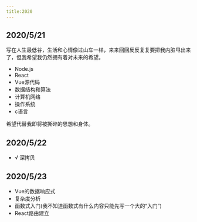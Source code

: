 ```yaml
---
title:2020
---
```

## 2020/5/21
写在人生最低谷，生活和心情像过山车一样，来来回回反反复复要把我内脏甩出来了，但我希望我仍然拥有着对未来的希望。
* Node.js
* React
* Vue源代码
* 数据结构和算法
* 计算机网络
* 操作系统
* c语言  

希望代替我即将被撕碎的思想和身体。

## 2020/5/22
* √ 深拷贝

## 2020/5/23
* Vue的数据响应式
* 复杂度分析
* 函数式入门(我不知道函数式有什么内容只能先写一个大的“入门”)
* React路由建立
